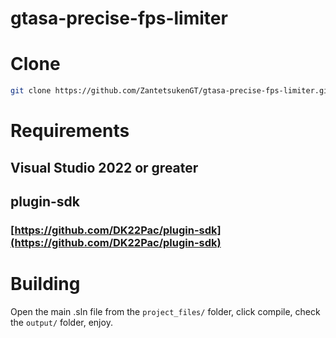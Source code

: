 # gtasa-precise-fps-limiter

# Clone

```bash
git clone https://github.com/ZantetsukenGT/gtasa-precise-fps-limiter.git

```

# Requirements

## Visual Studio 2022 or greater

## plugin-sdk

### [https://github.com/DK22Pac/plugin-sdk](https://github.com/DK22Pac/plugin-sdk)

# Building

Open the main .sln file from the `project_files/` folder, click compile, check the `output/` folder, enjoy.
